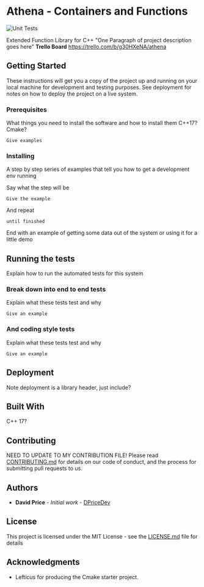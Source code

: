 # Athena - Containers and Functions

![Unit Tests](https://github.com/DPriceDev/Athena-Functions/workflows/Unit%20Tests/badge.svg?branch=develop)

Extended Function Library for C++
"One Paragraph of project description goes here"
**Trello Board** https://trello.com/b/g30HXeNA/athena

## Getting Started

These instructions will get you a copy of the project up and running on your local machine for development and testing purposes. See deployment for notes on how to deploy the project on a live system.

### Prerequisites

What things you need to install the software and how to install them
C++17?
Cmake?

```
Give examples
```

### Installing

A step by step series of examples that tell you how to get a development env running

Say what the step will be

```
Give the example
```

And repeat

```
until finished
```

End with an example of getting some data out of the system or using it for a little demo

## Running the tests

Explain how to run the automated tests for this system

### Break down into end to end tests

Explain what these tests test and why

```
Give an example
```

### And coding style tests

Explain what these tests test and why

```
Give an example
```

## Deployment

Note deployment is a library header, just include?

## Built With

C++ 17? 

## Contributing

NEED TO UPDATE TO MY CONTRIBUTION FILE!
Please read [CONTRIBUTING.md](https://gist.github.com/PurpleBooth/b24679402957c63ec426) for details on our code of conduct, and the process for submitting pull requests to us.

## Authors

* **David Price** - *Initial work* - [DPriceDev](https://github.com/DPriceDev)

## License

This project is licensed under the MIT License - see the [LICENSE.md](LICENSE.md) file for details

## Acknowledgments

* Lefticus for producing the Cmake starter project.